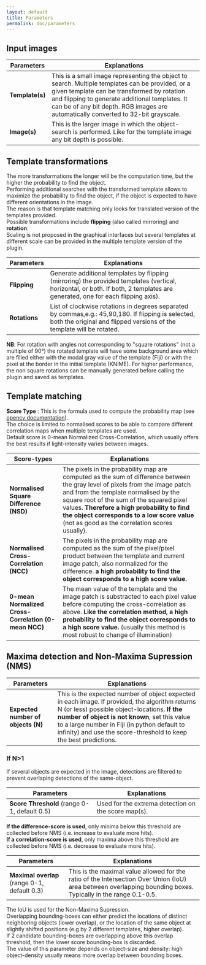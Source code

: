 ```yaml
---
layout: default
title: Parameters
permalink: doc/parameters
---
```


## Input images

Parameters | Explanations
---------- | ------------
__Template(s)__ | This is a small image representing the object to search. Multiple templates can be provided, or a given template can be transformed by rotation and flipping to generate additional templates. It can be of any bit depth. RGB images are automatically converted to 32-bit grayscale.
__Image(s)__ | This is the larger image in which the object-search is performed. Like for the template image any bit depth is possible.
            


## Template transformations 
The more transformations the longer will be the computation time, but the higher the probability to find the object.  
Performing additional searches with the transformed template allows to maximize the probability to find the object, if the object is expected to have different orientations in the image.  
The reason is that template matching only looks for translated version of the templates provided.  
Possible transformations include __flipping__ (also called mirroring) and __rotation__.  
Scaling is not proposed in the graphical interfaces but several templates at different scale can be provided in the multiple template version of the plugin.  

Parameters | Explanations
---------- | ------------
__Flipping__ | Generate additional templates by flipping (mirroring) the provided templates (vertical, horizontal, or both. If both, 2 templates are generated, one for each flipping axis).
__Rotations__ | List of clockwise rotations in degrees separated by commas,e.g.: 45,90,180. If flipping is selected, both the original and flipped versions of the template will be rotated. 

__NB__: For rotation with angles not corresponding to "square rotations" (not a multiple of 90°) the rotated template will have some background area which are filled either with the modal gray value of the template (Fiji) or with the pixel at the border in the initial template (KNIME). For higher performance,  the non square rotations can be manually generated before calling the plugin and saved as templates.

## Template matching 
__Score Type__ : This is the formula used to compute the probability map (see [opencv documentation](https://www.docs.opencv.org/2.4/doc/tutorials/imgproc/histograms/template_matching/template_matching.html)).  
The choice is limited to normalised scores to be able to compare different correlation maps when multiple templates are used.  
Default score is 0-mean Normalized Cross-Correlation, which usually offers the best results if light-intensity varies between images. 

Score-types | Explanations
----------- | ------------
__Normalised Square Difference (NSD)__ | The pixels in the probability map are computed as the sum of difference between the gray level of pixels from the image patch and from the template normalised by the square root of the sum of the squared pixel values. __Therefore a high probability to find the object corresponds to a low score value__ (not as good as the correlation scores usually).  
__Normalised Cross-Correlation (NCC)__ | The pixels in the probability map are computed as the sum of the pixel/pixel product between the template and current image patch, also normalized for the difference. __a high probability to find the object corresponds to a high score value.__
__0-mean Normalized Cross-Correlation (0-mean NCC)__ | The mean value of the template and the image patch is substracted to each pixel value before computing the cross-correlation as above. __Like the correlation method, a high probability to find the object corresponds to a high score value.__ (usually this method is most robust to change of illumination)


## Maxima detection and Non-Maxima Supression (NMS)

Parameters| Explanations
----------|-------------
__Expected number of objects (N)__ | This is the expected number of object expected in each image. If provided, the algorithm returns N (or less) possible object-locations. __If the number of object is not known__, set this value to a large number in Fiji (in python default to infinity) and use the score-threshold to keep the best predictions.

### If N>1
If several objects are expected in the image, detections are filtered to prevent overlaping detections of the same-object.

Parameters| Explanations
----------|-------------
__Score Threshold__ (range 0-1, default 0.5) | Used for the extrema detection on the score map(s).  

__If the difference-score is used__, only minima below this threshold are collected before NMS (i.e. increase to evaluate more hits).  
__If a correlation-score is used__, only maxima above this threshold are collected before NMS (i.e. decrease to evaluate more hits).


Parameters| Explanations
----------|-------------
__Maximal overlap__ (range 0-1, default 0.3) | This is the maximal value allowed for the ratio of the Intersection Over Union (IoU) area between overlapping bounding boxes. Typically in the range 0.1-0.5.

The IoU is used for the Non-Maxima Supression.  
Overlapping bounding-boxes can either predict the locations of distinct neighboring objects (lower overlap), or the location of the same object at slightly shifted positions (e.g by 2 different templates, higher overlap).  
If 2 candidate bounding-boxes are overlapping above this overlap threshold, then the lower score bounding-box is discarded.  
The value of this parameter depends on object-size and density: high object-density usually means more overlap between bounding boxes.
